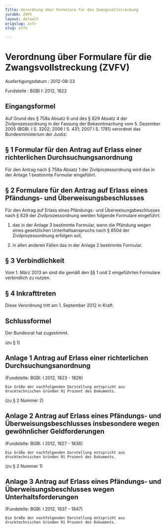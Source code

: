 ```yaml
---
Title: Verordnung über Formulare für die Zwangsvollstreckung
jurabk: ZVFV
layout: default
origslug: zvfv
slug: zvfv

---
```


# Verordnung über Formulare für die Zwangsvollstreckung (ZVFV)

Ausfertigungsdatum
:   2012-08-23

Fundstelle
:   BGBl I: 2012, 1822


## Eingangsformel

Auf Grund des § 758a Absatz 6 und des § 829 Absatz 4 der
Zivilprozessordnung in der Fassung der Bekanntmachung vom 5. Dezember
2005 (BGBl. I S. 3202; 2006 I S. 431; 2007 I S. 1781) verordnet das
Bundesministerium der Justiz:


## § 1 Formular für den Antrag auf Erlass einer richterlichen Durchsuchungsanordnung

Für den Antrag nach § 758a Absatz 1 der Zivilprozessordnung wird das
in der Anlage 1 bestimmte Formular eingeführt.


## § 2 Formulare für den Antrag auf Erlass eines Pfändungs- und Überweisungsbeschlusses

Für den Antrag auf Erlass eines Pfändungs- und Überweisungsbeschlusses
nach § 829 der Zivilprozessordnung werden folgende Formulare
eingeführt:

1.  das in der Anlage 3 bestimmte Formular, wenn die Pfändung wegen eines
    gesetzlichen Unterhaltsanspruchs nach § 850d der Zivilprozessordnung
    erfolgen soll,


2.  in allen anderen Fällen das in der Anlage 2 bestimmte Formular.





## § 3 Verbindlichkeit

Vom 1. März 2013 an sind die gemäß den §§ 1 und 2 eingeführten
Formulare verbindlich zu nutzen.


## § 4 Inkrafttreten

Diese Verordnung tritt am 1. September 2012 in Kraft.


## Schlussformel

Der Bundesrat hat zugestimmt.

(zu § 1)

## Anlage 1 Antrag auf Erlass einer richterlichen Durchsuchungsanordnung

(Fundstelle: BGBl. I 2012, 1823 - 1826)




    Die Größe der nachfolgenden Darstellung entspricht aus
    drucktechnischen Gründen 91 Prozent des Dokuments.
[^F777837_01_BJNR182200012BJNE000700000]: 
(zu § 2 Nummer 2)

## Anlage 2 Antrag auf Erlass eines Pfändungs- und Überweisungsbeschlusses insbesondere wegen gewöhnlicher Geldforderungen

(Fundstelle: BGBl. I 2012, 1827 - 1836)










    Die Größe der nachfolgenden Darstellung entspricht aus
    drucktechnischen Gründen 91 Prozent des Dokuments.
[^F777837_02_BJNR182200012BJNE000800000]: 
(zu § 2 Nummer 1)

## Anlage 3 Antrag auf Erlass eines Pfändungs- und Überweisungsbeschlusses wegen Unterhaltsforderungen

(Fundstelle: BGBl. I 2012, 1837 - 1847)











    Die Größe der nachfolgenden Darstellung entspricht aus
    drucktechnischen Gründen 91 Prozent des Dokuments.
[^F777837_03_BJNR182200012BJNE000900000]: 
